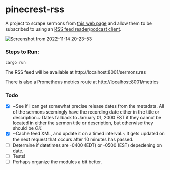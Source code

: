 # pinecrest-rss

A project to scrape sermons from [this web page](https://www.pinecrestbaptistcharleston.org/from-the-pulpit) and allow them to be subscribed to using an [RSS feed reader](https://wiki.archlinux.org/title/list_of_applications#News,_RSS,_and_blogs)/[podcast client](https://wiki.archlinux.org/title/list_of_applications#Podcast_clients).

![Screenshot from 2022-11-14 20-23-53](https://user-images.githubusercontent.com/44626690/201803490-897b43e1-aa0c-44e1-901e-cc2f7484c9dc.png)

### Steps to Run:
```bash
cargo run
```
The RSS feed will be available at http://localhost:8001/sermons.rss

There is also a Prometheus metrics route at http://localhost:8001/metrics

### Todo
 - [X] ~See if I can get somewhat precise release dates from the metadata. All of the sermons seemingly have the recording date either in the title or description.~ Dates fallback to January 01, 2000 EST if they cannot be located in either the sermon title or description, but otherwise they should be *OK*.
 - [X] ~Cache feed XML, and update it on a timed interval.~ It gets updated on the next request that occurs after 10 minutes has passed.
 - [ ] Determine if datetimes are -0400 (EDT) or -0500 (EST) depedening on date.
 - [ ] Tests!
 - [ ] Perhaps organize the modules a bit better.
